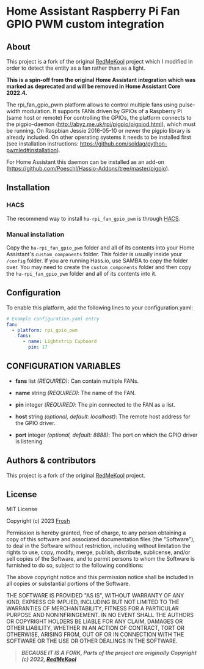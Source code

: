 # Home Assistant Raspberry Pi Fan GPIO PWM custom integration

## About

This project is a fork of the original [RedMeKool](https://github.com/RedMeKool/HA-Raspberry-pi-GPIO-PWM) project which I modified in order to detect the entity as a fan rather than as a light.

**This is a spin-off from the original Home Assistant integration which was marked as deprecated and will be removed in Home Assistant Core 2022.4.**

The rpi_fan_gpio_pwm platform allows to control multiple fans using pulse-width modulation. It supports FANs driven by GPIOs of a Raspberry Pi (same host or remote)
For controlling the GPIOs, the platform connects to the pigpio-daemon (http://abyz.me.uk/rpi/pigpio/pigpiod.html), which must be running. On Raspbian Jessie 2016-05-10 or newer the pigpio library is already included. On other operating systems it needs to be installed first (see installation instructions: https://github.com/soldag/python-pwmled#installation).

For Home Assistant this daemon can be installed as an add-on (https://github.com/Poeschl/Hassio-Addons/tree/master/pigpio).

## Installation

### HACS

The recommend way to install `ha-rpi_fan_gpio_pwm` is through [HACS](https://hacs.xyz/).

### Manual installation

Copy the `ha-rpi_fan_gpio_pwm` folder and all of its contents into your Home Assistant's `custom_components` folder. This folder is usually inside your `/config` folder. If you are running Hass.io, use SAMBA to copy the folder over. You may need to create the `custom_components` folder and then copy the `ha-rpi_fan_gpio_pwm` folder and all of its contents into it.

## Configuration
To enable this platform, add the following lines to your configuration.yaml:

```yaml
# Example configuration.yaml entry
fan:
  - platform: rpi_gpio_pwm
    fans:
      - name: Lightstrip Cupboard
        pin: 17
```

## CONFIGURATION VARIABLES
- **fans** list *(REQUIRED)*: Can contain multiple FANs.

- **name** string *(REQUIRED)*: The name of the FAN.

- **pin** integer *(REQUIRED)*: The pin connected to the FAN as a list.

- **host** string *(optional, default: localhost)*: The remote host address for the GPIO driver.

- **port** integer *(optional, default: 8888)*: The port on which the GPIO driver is listening.

## Authors & contributors

This project is a fork of the original [RedMeKool](https://github.com/RedMeKool/HA-Raspberry-pi-GPIO-PWM) project.

## License

MIT License

Copyright (c) 2023 [Frosh](https://github.com/erdnaxela02)

Permission is hereby granted, free of charge, to any person obtaining a copy
of this software and associated documentation files (the "Software"), to deal
in the Software without restriction, including without limitation the rights
to use, copy, modify, merge, publish, distribute, sublicense, and/or sell
copies of the Software, and to permit persons to whom the Software is
furnished to do so, subject to the following conditions:

The above copyright notice and this permission notice shall be included in all
copies or substantial portions of the Software.

THE SOFTWARE IS PROVIDED "AS IS", WITHOUT WARRANTY OF ANY KIND, EXPRESS OR
IMPLIED, INCLUDING BUT NOT LIMITED TO THE WARRANTIES OF MERCHANTABILITY,
FITNESS FOR A PARTICULAR PURPOSE AND NONINFRINGEMENT. IN NO EVENT SHALL THE
AUTHORS OR COPYRIGHT HOLDERS BE LIABLE FOR ANY CLAIM, DAMAGES OR OTHER
LIABILITY, WHETHER IN AN ACTION OF CONTRACT, TORT OR OTHERWISE, ARISING FROM,
OUT OF OR IN CONNECTION WITH THE SOFTWARE OR THE USE OR OTHER DEALINGS IN THE
SOFTWARE.
>
> **_BECAUSE IT IS A FORK, Parts of the project are originally Copyright (c) 2022, [RedMeKool](https://github.com/RedMeKool/HA-Raspberry-pi-GPIO-PWM)_**
>
